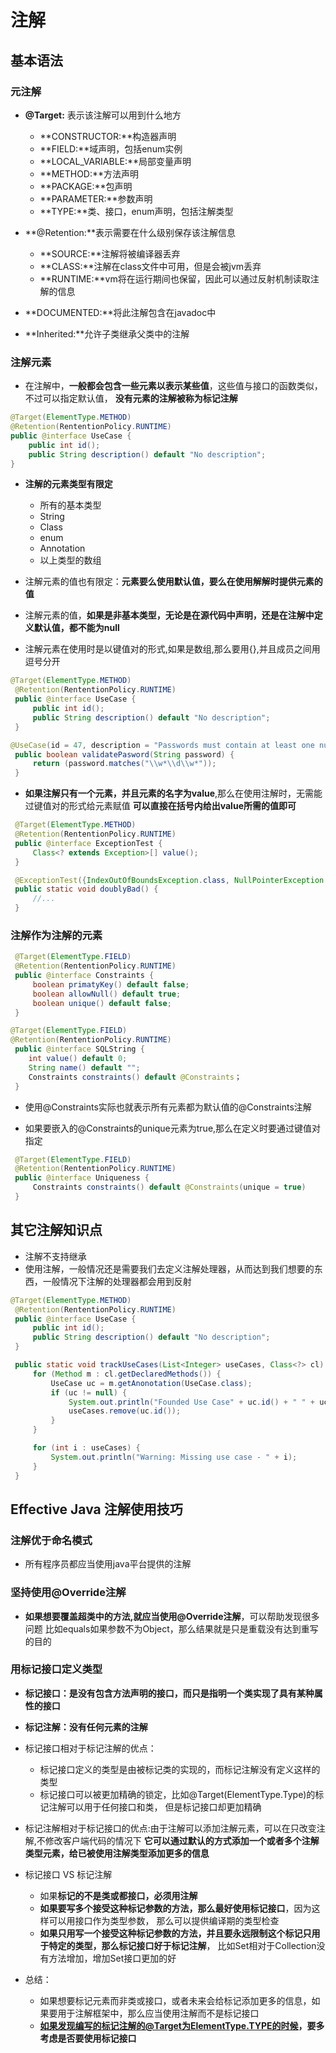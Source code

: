 # 注解

## 基本语法

### 元注解

- **@Target:** 表示该注解可以用到什么地方
    - **CONSTRUCTOR:**构造器声明
    - **FIELD:**域声明，包括enum实例
    - **LOCAL_VARIABLE:**局部变量声明
    - **METHOD:**方法声明
    - **PACKAGE:**包声明
    - **PARAMETER:**参数声明
    - **TYPE:**类、接口，enum声明，包括注解类型

- **@Retention:**表示需要在什么级别保存该注解信息
    - **SOURCE:**注解将被编译器丢弃
    - **CLASS:**注解在class文件中可用，但是会被jvm丢弃
    - **RUNTIME:**vm将在运行期间也保留，因此可以通过反射机制读取注解的信息

- **DOCUMENTED:**将此注解包含在javadoc中

- **Inherited:**允许子类继承父类中的注解

### 注解元素

- 在注解中，**一般都会包含一些元素以表示某些值**，这些值与接口的函数类似，不过可以指定默认值，
 **没有元素的注解被称为标记注解**

 ```java
 @Target(ElementType.METHOD)
 @Retention(RententionPolicy.RUNTIME)
 public @interface UseCase {
     public int id();
     public String description() default "No description";
 }
 ```

- **注解的元素类型有限定**
    - 所有的基本类型
    - String
    - Class
    - enum
    - Annotation
    - 以上类型的数组

- 注解元素的值也有限定：**元素要么使用默认值，要么在使用解解时提供元素的值**

- 注解元素的值，**如果是非基本类型，无论是在源代码中声明，还是在注解中定义默认值，都不能为null**

- 注解元素在使用时是以键值对的形式,如果是数组,那么要用{},并且成员之间用逗号分开

```java
@Target(ElementType.METHOD)
 @Retention(RententionPolicy.RUNTIME)
 public @interface UseCase {
     public int id();
     public String description() default "No description";
 }

@UseCase(id = 47, description = "Passwords must contain at least one numeric")
 public boolean validatePasword(String password) {
     return (password.matches("\\w*\\d\\w*"));
 }
```

- **如果注解只有一个元素，并且元素的名字为value**,那么在使用注解时，无需能过键值对的形式给元素赋值
 **可以直接在括号内给出value所需的值即可**

```java
 @Target(ElementType.METHOD)
 @Retention(RententionPolicy.RUNTIME)
 public @interface ExceptionTest {
     Class<? extends Exception>[] value();
 }

 @ExceptionTest({IndexOutOfBoundsException.class, NullPointerException.class})
 public static void doublyBad() {
     //...
 }

```

### 注解作为注解的元素

```java
 @Target(ElementType.FIELD)
 @Retention(RententionPolicy.RUNTIME)
 public @interface Constraints {
     boolean primatyKey() default false;
     boolean allowNull() default true;
     boolean unique() default false;
 }

@Target(ElementType.FIELD)
@Retention(RententionPolicy.RUNTIME)
 public @interface SQLString {
    int value() default 0;
    String name() default "";
    Constraints constraints() default @Constraints；
 }

```

- 使用@Constraints实际也就表示所有元素都为默认值的@Constraints注解

- 如果要嵌入的@Constraints的unique元素为true,那么在定义时要通过键值对指定

```java
 @Target(ElementType.FIELD)
 @Retention(RententionPolicy.RUNTIME)
 public @interface Uniqueness {
     Constraints constraints() default @Constraints(unique = true)
 }

```

## 其它注解知识点

- 注解不支持继承
- 使用注解，一般情况还是需要我们去定义注解处理器，从而达到我们想要的东西，一般情况下注解的处理器都会用到反射

```java
@Target(ElementType.METHOD)
 @Retention(RententionPolicy.RUNTIME)
 public @interface UseCase {
     public int id();
     public String description() default "No description";
 }

 public static void trackUseCases(List<Integer> useCases, Class<?> cl) {
     for (Method m : cl.getDeclaredMethods()) {
         UseCase uc = m.getAnonotation(UseCase.class);
         if (uc != null) {
             System.out.println("Founded Use Case" + uc.id() + " " + uc.description);
             useCases.remove(uc.id());
         }
     }

     for (int i : useCases) {
         System.out.println("Warning: Missing use case - " + i);
     }
 }
```

## Effective Java 注解使用技巧

### 注解优于命名模式

- 所有程序员都应当使用java平台提供的注解

### 坚持使用@Override注解

- **如果想要覆盖超类中的方法,就应当使用@Override注解**，可以帮助发现很多问题
 比如equals如果参数不为Object，那么结果就是只是重载没有达到重写的目的


### 用标记接口定义类型

- **标记接口：是没有包含方法声明的接口，而只是指明一个类实现了具有某种属性的接口**

- **标记注解：没有任何元素的注解**

- 标记接口相对于标记注解的优点：
    - 标记接口定义的类型是由被标记类的实现的，而标记注解没有定义这样的类型
    - 标记接口可以被更加精确的锁定，比如@Target(ElementType.Type)的标记注解可以用于任何接口和类，
     但是标记接口却更加精确

- 标记注解相对于标记接口的优点:由于注解可以添加注解元素，可以在只改变注解,不修改客户端代码的情况下
 **它可以通过默认的方式添加一个或者多个注解类型元素，给已被使用注解类型添加更多的信息**

- 标记接口 VS 标记注解
    - 如果**标记的不是类或都接口，必须用注解**
    - **如果要写多个接受这种标记参数的方法，那么最好使用标记接口**，因为这样可以用接口作为类型参数，
     那么可以提供编译期的类型检查
    - **如果只用写一个接受这种标记参数的方法，并且要永远限制这个标记只用于特定的类型，那么标记接口好于标记注解**，
    比如Set相对于Collection没有方法增加，增加Set接口更加的好

- 总结：
    - 如果想要标记元素而非类或接口，或者未来会给标记添加更多的信息，如果要用于注解框架中，那么应当使用注解而不是标记接口
    - **如果发现编写的标记注解的@Target为ElementType.TYPE的时候，要多考虑是否要使用标记接口**




